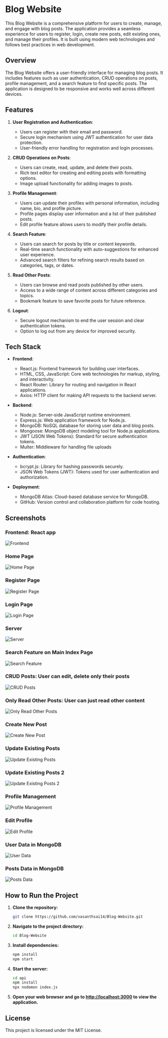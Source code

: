 # Blog Website

This Blog Website is a comprehensive platform for users to create, manage, and engage with blog posts. The application provides a seamless experience for users to register, login, create new posts, edit existing ones, and manage their profiles. It is built using modern web technologies and follows best practices in web development.

## Overview

The Blog Website offers a user-friendly interface for managing blog posts. It includes features such as user authentication, CRUD operations on posts, profile management, and a search feature to find specific posts. The application is designed to be responsive and works well across different devices.

## Features

1. **User Registration and Authentication**:
   - Users can register with their email and password.
   - Secure login mechanism using JWT authentication for user data protection.
   - User-friendly error handling for registration and login processes.

2. **CRUD Operations on Posts**:
   - Users can create, read, update, and delete their posts.
   - Rich text editor for creating and editing posts with formatting options.
   - Image upload functionality for adding images to posts.

3. **Profile Management**:
   - Users can update their profiles with personal information, including name, bio, and profile picture.
   - Profile pages display user information and a list of their published posts.
   - Edit profile feature allows users to modify their profile details.

4. **Search Feature**:
   - Users can search for posts by title or content keywords.
   - Real-time search functionality with auto-suggestions for enhanced user experience.
   - Advanced search filters for refining search results based on categories, tags, or dates.

5. **Read Other Posts**:
   - Users can browse and read posts published by other users.
   - Access to a wide range of content across different categories and topics.
   - Bookmark feature to save favorite posts for future reference.

6. **Logout**:
   - Secure logout mechanism to end the user session and clear authentication tokens.
   - Option to log out from any device for improved security.

## Tech Stack

- **Frontend**:
  - React.js: Frontend framework for building user interfaces.
  - HTML, CSS, JavaScript: Core web technologies for markup, styling, and interactivity.
  - React Router: Library for routing and navigation in React applications.
  - Axios: HTTP client for making API requests to the backend server.

- **Backend**:
  - Node.js: Server-side JavaScript runtime environment.
  - Express.js: Web application framework for Node.js.
  - MongoDB: NoSQL database for storing user data and blog posts.
  - Mongoose: MongoDB object modeling tool for Node.js applications.
  - JWT (JSON Web Tokens): Standard for secure authentication tokens.
  - Multer: Middleware for handling file uploads

- **Authentication**:
  - bcrypt.js: Library for hashing passwords securely.
  - JSON Web Tokens (JWT): Tokens used for user authentication and authorization.

- **Deployment**:
  - MongoDB Atlas: Cloud-based database service for MongoDB.
  - GitHub: Version control and collaboration platform for code hosting.

## Screenshots

### Frontend: React app
![Frontend](Screenshots/Frontend.png)

### Home Page
![Home Page](Screenshots/Home-page.png)

### Register Page
![Register Page](Screenshots/Register.png)

### Login Page
![Login Page](Screenshots/Login.png)

### Server
![Server](Screenshots/Server.png)

### Search Feature on Main Index Page
![Search Feature](Screenshots/search-feature.png)

### CRUD Posts: User can edit, delete only their posts
![CRUD Posts](Screenshots/crud-posts.png)

### Only Read Other Posts: User can just read other content
![Only Read Other Posts](Screenshots/only-read-others-posts.png)

### Create New Post
![Create New Post](Screenshots/create-new-post.png)

### Update Existing Posts
![Update Existing Posts](Screenshots/update-existing-posts.png)

### Update Existing Posts 2
![Update Existing Posts 2](Screenshots/update-existing-posts2.png)

### Profile Management
![Profile Management](Screenshots/profile-management.png)

### Edit Profile
![Edit Profile](Screenshots/edit-profile.png)

### User Data in MongoDB
![User Data](Screenshots/users-data-in-mongodb.png)

### Posts Data in MongoDB
![Posts Data](Screenshots/posts-data-in-mongodb.png)

## How to Run the Project

1. **Clone the repository:**

    ```bash
    git clone https://github.com/vasanthsai14/Blog-Website.git
    ```

2. **Navigate to the project directory:**

    ```bash
    cd Blog-Website
    ```

3. **Install dependencies:**

    ```bash
    npm install
    npm start
    ```

4. **Start the server:**

    ```bash
    cd api
    npm install
    npx nodemon index.js
    ```

5. **Open your web browser and go to [http://localhost:3000](http://localhost:3000) to view the application.**

## License

This project is licensed under the MIT License.
